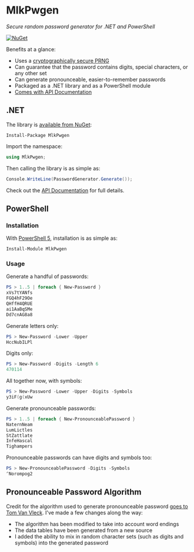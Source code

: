 # MlkPwgen

*Secure random password generator for .NET and PowerShell*

[![NuGet](https://img.shields.io/nuget/dt/MlkPwgen.svg)](https://www.nuget.org/packages/MlkPwgen/)

Benefits at a glance:

- Uses a [cryptographically secure PRNG](https://msdn.microsoft.com/en-us/library/system.security.cryptography.rngcryptoserviceprovider)
- Can guarantee that the password contains digits, special characters, or any other set
- Can generate pronounceable, easier-to-remember passwords
- Packaged as a .NET library and as a PowerShell module
- [Comes with API
Documentation](http://www.codetinkerer.com/MlkPwgen/.net/html/4af4c04a-d525-8e81-133e-679872b3984f.htm)

## .NET

The library is [available from NuGet](https://www.nuget.org/packages/MlkPwgen/):

```
Install-Package MlkPwgen
```

Import the namespace:

```csharp
using MlkPwgen;
```

Then calling the library is as simple as:

```csharp
Console.WriteLine(PasswordGenerator.Generate());
```

Check out the [API
Documentation](http://www.codetinkerer.com/MlkPwgen/.net/html/4af4c04a-d525-8e81-133e-679872b3984f.htm)
for full details.

## PowerShell

### Installation

With [PowerShell 5](https://www.powershellgallery.com/Content/Images/arrow.png), installation is as simple as:

    Install-Module MlkPwgen

### Usage

Generate a handful of passwords:

```powershell
PS > 1..5 | foreach { New-Password }
xVs7tYANfs
FGQ4hF29Oe
QHffH4QRUE
ai1AaBqSMe
Dd7cnAG8a8
```

Generate letters only:

```powershell
PS > New-Password -Lower -Upper
HccNubILPl
```

Digits only:

```powershell
PS > New-Password -Digits -Length 6
470114
```

All together now, with symbols:

```powershell
PS > New-Password -Lower -Upper -Digits -Symbols
y3iF(g(xUw
```

Generate pronounceable passwords:

```powershell
PS > 1..5 | foreach { New-PronounceablePassword }
NaternNeam
LumLictles
StZattlate
InfeHascal
Tighampers
```

Pronounceable passwords can have digits and symbols too:

```powershell
PS > New-PronounceablePassword -Digits -Symbols
^Norompog2
```

## Pronounceable Password Algorithm

Credit for the algorithm used to generate pronounceable password [goes to Tom Van Vleck](http://www.multicians.org/thvv/gpw-js.html). I've made a few changes along the way:

- The algorithm has been modified to take into account word endings
- The data tables have been generated from a new source
- I added the ability to mix in random character sets (such as digits and symbols) into the generated password
